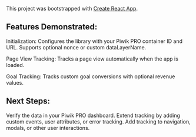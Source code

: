 This project was bootstrapped with [Create React App](https://github.com/facebook/create-react-app).

## Features Demonstrated:
Initialization:
Configures the library with your Piwik PRO container ID and URL.
Supports optional nonce or custom dataLayerName.

Page View Tracking:
Tracks a page view automatically when the app is loaded.

Goal Tracking:
Tracks custom goal conversions with optional revenue values.

## Next Steps:
Verify the data in your Piwik PRO dashboard.
Extend tracking by adding custom events, user attributes, or error tracking.
Add tracking to navigation, modals, or other user interactions.